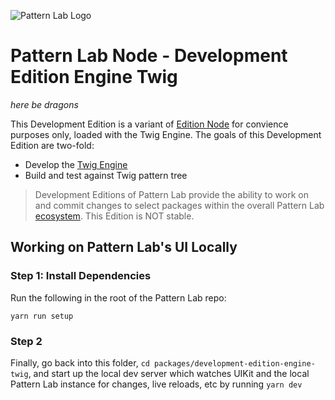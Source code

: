 ![Pattern Lab Logo](/patternlab.png "Pattern Lab Logo")

# Pattern Lab Node - Development Edition Engine Twig

_here be dragons_

This Development Edition is a variant of [Edition Node](https://github.com/pattern-lab/patternlab-node/tree/master/packages/edition-node) for convience purposes only, loaded with the Twig Engine. The goals of this Development Edition are two-fold:

* Develop the [Twig Engine](https://github.com/pattern-lab/patternlab-node/tree/master/packages/engine-twig)
* Build and test against Twig pattern tree

> Development Editions of Pattern Lab provide the ability to work on and commit changes to select packages within the overall Pattern Lab [ecosystem](http://patternlab.io/docs/advanced-ecosystem-overview.html). This Edition is NOT stable.


## Working on Pattern Lab's UI Locally

### Step 1: Install Dependencies
Run the following in the root of the Pattern Lab repo:

```
yarn run setup
```

### Step 2
Finally, go back into this folder, `cd packages/development-edition-engine-twig`, and start up the local dev server which watches UIKit and the local Pattern Lab instance for changes, live reloads, etc by running `yarn dev`
